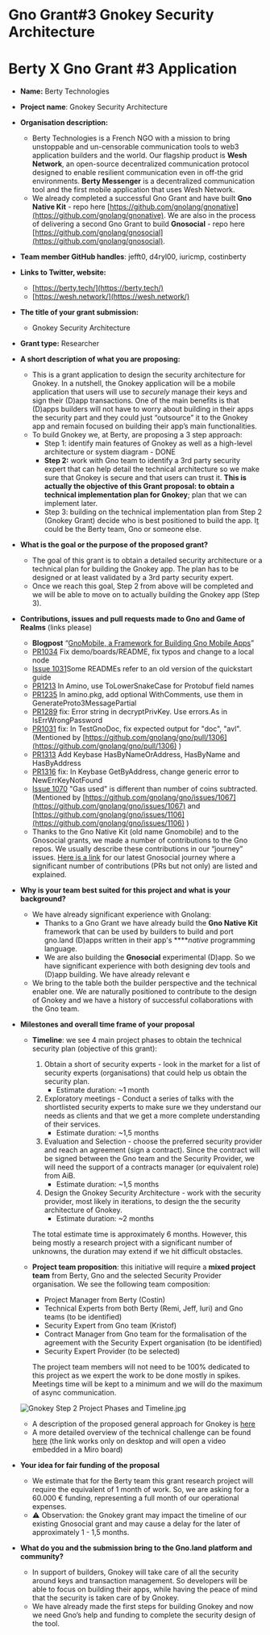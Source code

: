# Gno Grant#3 Gnokey Security Architecture

# Berty X Gno Grant #3 Application

- **Name:** Berty Technologies
- **Project name**: Gnokey Security Architecture
- **Organisation description:**
    - Berty Technologies is a French NGO with a mission to bring unstoppable and un-censorable communication tools to web3 application builders and the world. Our flagship product is **Wesh Network**, an open-source decentralized communication protocol designed to enable resilient communication even in off-the grid environments. **Berty Messenger** is a decentralized communication tool and the first mobile application that uses Wesh Network.
    - We already completed a successful Gno Grant and have built **Gno Native Kit** - repo here [https://github.com/gnolang/gnonative](https://github.com/gnolang/gnonative). We are also in the process of delivering a second Gno Grant to build **Gnosocial** - repo here [https://github.com/gnolang/gnosocial](https://github.com/gnolang/gnosocial).
- **Team member GitHub handles**: jefft0, d4ryl00, iuricmp, costinberty
- **Links to Twitter, website:**
    - [https://berty.tech/](https://berty.tech/)
    - [https://wesh.network/](https://wesh.network/)
- **The title of your grant submission:**
    - Gnokey Security Architecture
- **Grant type:** Researcher
- **A short description of what you are proposing:**
    - This is a grant application to design the security architecture for Gnokey. In a nutshell, the Gnokey application will be a mobile application that users will use to *securely* manage their keys and sign their (D)app transactions. One of the main benefits is that (D)apps builders will not have to worry about building in their apps the security part and they could just “outsource” it to the Gnokey app and remain focused on building their app’s main functionalities.
    - To build Gnokey we, at Berty, are proposing a 3 step approach:
        - Step 1: identify main features of Gnokey as well as a high-level architecture or system diagram - DONE
        - **Step 2:** work with Gno team to identify a 3rd party security expert that can help detail the technical architecture so we make sure that Gnokey is secure and that users can trust it. **This is actually the objective of this Grant proposal: to obtain a technical implementation plan for Gnokey**; plan that we can implement later.
        - Step 3: building on the technical implementation plan from Step 2 (Gnokey Grant) decide who is best positioned to build the app. I[t](http://app.It) could be the Berty team, Gno or someone else.
- **What is the goal or the purpose of the proposed grant?**
    - The goal of this grant is to obtain a detailed security architecture or a technical plan for building the Gnokey app. The plan has to be designed or at least validated by a 3rd party security expert.
    - Once we reach this goal, Step 2 from above will be completed and we will be able to move on to actually building the Gnokey app (Step 3).
- **Contributions, issues and pull requests made to Gno and Game of Realms** (links please)
    - **Blogpost** “[GnoMobile, a Framework for Building Gno Mobile Apps](https://test3.gno.land/r/gnoland/blog:p/gnomobile)”
    - [PR1034](https://github.com/gnolang/gno/pull/1034) Fix demo/boards/README, fix typos and change to a local node
    - [Issue 1031](https://github.com/gnolang/gno/issues/1031)Some READMEs refer to an old version of the quickstart guide
    - [PR1213](https://github.com/gnolang/gno/pull/1213) In Amino, use ToLowerSnakeCase for Protobuf field names
    - [PR1235](https://github.com/gnolang/gno/pull/1235) In amino.pkg, add optional WithComments, use them in GenerateProto3MessagePartial
    - [PR1289](https://github.com/gnolang/gno/pull/1289) fix: Error string in decryptPrivKey. Use errors.As in IsErrWrongPassword
    - [PR1031](https://github.com/gnolang/gno/pull/1301) fix: In TestGnoDoc, fix expected output for "doc", "avl". (Mentioned by [https://github.com/gnolang/gno/pull/1306](https://github.com/gnolang/gno/pull/1306) )
    - [PR1313](https://github.com/gnolang/gno/pull/1313) Add Keybase HasByNameOrAddress, HasByName and HasByAddress
    - [PR1316](https://github.com/gnolang/gno/pull/1316) fix: In Keybase GetByAddress, change generic error to NewErrKeyNotFound
    - [Issue 1070](https://github.com/gnolang/gno/issues/1070) "Gas used" is different than number of coins subtracted. (Mentioned by [https://github.com/gnolang/gno/issues/1067](https://github.com/gnolang/gno/issues/1067) and [https://github.com/gnolang/gno/issues/1106](https://github.com/gnolang/gno/issues/1106) )
    - Thanks to the Gno Native Kit (old name Gnomobile) and to the Gnosocial grants, we made a number of contributions to the Gno repos. We usually describe these contributions in our “journey” issues. [Here is a link](https://github.com/gnolang/hackerspace/issues/51) for our latest Gnosocial journey where a significant number of contributions (PRs but not only) are listed and explained.
- **Why is your team best suited for this project and what is your background?**
    - We have already significant experience with Gnolang:
        - Thanks to a Gno Grant we have already build the **Gno Native Kit** framework that can be used by builders to build and port gno.land (D)apps written in their app's *****native* programming language.
        - We are also building the **Gnosocial** experimental (D)app. So we have significant experience with both designing dev tools and (D)app building. We have already relevant e
    - We bring to the table both the builder perspective and the technical enabler one. We are naturally positioned to contribute to the design of Gnokey and we have a history of successful collaborations with the Gno team.
- **Milestones and overall time frame of your proposal**
    - **Timeline**: we see 4 main project phases to obtain the technical security plan (objective of this grant):
        1. Obtain a short of security experts - look in the market for a list of security experts (organisations) that could help us obtain the security plan.
            - Estimate duration: ~1 month
        2. Exploratory meetings - Conduct a series of talks with the shortlisted security experts to make sure we they understand our needs as clients and that we get a more complete understanding of their services.
            - Estimate duration: ~1,5 months
        3. Evaluation and Selection - choose the preferred security provider and reach an agreement (sign a contract). Since the contract will be signed between the Gno team and the Security Provider, we will need the support of a contracts manager (or equivalent role) from AiB.
            - Estimate duration: ~1,5 months
        4. Design the Gnokey Security Architecture - work with the security provider, most likely in iterations, to design the the security architecture of Gnokey.
            - Estimate duration: ~2 months
        
        The total estimate time is approximately 6 months. However, this being mostly a research project with a significant number of unknowns, the duration may extend if we hit difficult obstacles. 
        
    - **Project team proposition**: this initiative will require a **mixed project team** from Berty, Gno and the selected Security Provider organisation. We see the following team composition:
        - Project Manager from Berty (Costin)
        - Technical Experts from both Berty (Remi, Jeff, Iuri) and Gno teams (to be identified)
        - Security Expert from Gno team (Kristof)
        - Contract Manager from Gno team for the formalisation of the agreement with the Security Expert organisation (to be identified)
        - Security Expert Provider (to be selected)
        
        The project team members will not need to be 100% dedicated to this project as we expert the work to be done mostly in spikes. Meetings time will be kept to a minimum and we will do the maximum of async communication.
        
    
    ![Gnokey Step 2 Project Phases and Timeline.jpg](Gnokey-Step-2-Project-Phases-and-Timeline.jpg)
    
    - A description of the proposed general approach for Gnokey is [here](https://www.loom.com/share/27b0aaf07d2c4141bbf753efa5b2e189)
    - A more detailed overview of the technical challenge can be found [here](https://miro.com/app/board/uXjVN3d9Pts=/?playRecording=3439faf7-4413-4ebb-9d36-51aac2be588b) (the link works only on desktop and will open a video embedded in a Miro board)
- **Your idea for fair funding of the proposal**
    - We estimate that for the Berty team this grant research project will require the equivalent of 1 month of work. So, we are asking for a 60.000 € funding, representing a full month of our operational expenses.
    - ⚠️ Observation: the Gnokey grant may impact the timeline of our existing Gnosocial grant and may cause a delay for the later of approximately 1 - 1,5 months.
- **What do you and the submission bring to the Gno.land platform and community?**
    - In support of builders, Gnokey will take care of all the security around keys and transaction management. So developers will be able to focus on building their apps, while having the peace of mind that the security is taken care of by Gnokey.
    - We have already made the first steps for building Gnokey and now we need Gno’s help and funding to complete the security design of the tool.
